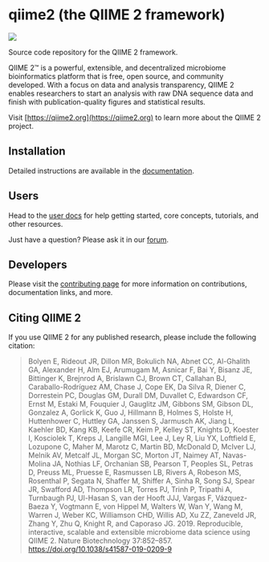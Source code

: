 # qiime2 (the QIIME 2 framework)

![](https://github.com/qiime2/qiime2/workflows/ci-dev/badge.svg)

Source code repository for the QIIME 2 framework.

QIIME 2™ is a powerful, extensible, and decentralized microbiome bioinformatics
platform that is free, open source, and community developed. With a focus on
data and analysis transparency, QIIME 2 enables researchers to start an
analysis with raw DNA sequence data and finish with publication-quality figures
and statistical results.

Visit [https://qiime2.org](https://qiime2.org) to learn more about the QIIME 2
project.

## Installation

Detailed instructions are available in the
[documentation](https://docs.qiime2.org/).

## Users

Head to the [user docs](https://docs.qiime2.org/) for help getting started,
core concepts, tutorials, and other resources.

Just have a question? Please ask it in our
[forum](https://forum.qiime2.org/c/user-support).

## Developers

Please visit the [contributing page](https://dev.qiime2.org) for more
information on contributions, documentation links, and more.

## Citing QIIME 2

If you use QIIME 2 for any published research, please include the following
citation:

> Bolyen E, Rideout JR, Dillon MR, Bokulich NA, Abnet CC, Al-Ghalith GA, Alexander H, Alm EJ, Arumugam M, Asnicar F, Bai Y, Bisanz JE, Bittinger K, Brejnrod A, Brislawn CJ, Brown CT, Callahan BJ, Caraballo-Rodríguez AM, Chase J, Cope EK, Da Silva R, Diener C, Dorrestein PC, Douglas GM, Durall DM, Duvallet C, Edwardson CF, Ernst M, Estaki M, Fouquier J, Gauglitz JM, Gibbons SM, Gibson DL, Gonzalez A, Gorlick K, Guo J, Hillmann B, Holmes S, Holste H, Huttenhower C, Huttley GA, Janssen S, Jarmusch AK, Jiang L, Kaehler BD, Kang KB, Keefe CR, Keim P, Kelley ST, Knights D, Koester I, Kosciolek T, Kreps J, Langille MGI, Lee J, Ley R, Liu YX, Loftfield E, Lozupone C, Maher M, Marotz C, Martin BD, McDonald D, McIver LJ, Melnik AV, Metcalf JL, Morgan SC, Morton JT, Naimey AT, Navas-Molina JA, Nothias LF, Orchanian SB, Pearson T, Peoples SL, Petras D, Preuss ML, Pruesse E, Rasmussen LB, Rivers A, Robeson MS, Rosenthal P, Segata N, Shaffer M, Shiffer A, Sinha R, Song SJ, Spear JR, Swafford AD, Thompson LR, Torres PJ, Trinh P, Tripathi A, Turnbaugh PJ, Ul-Hasan S, van der Hooft JJJ, Vargas F, Vázquez-Baeza Y, Vogtmann E, von Hippel M, Walters W, Wan Y, Wang M, Warren J, Weber KC, Williamson CHD, Willis AD, Xu ZZ, Zaneveld JR, Zhang Y, Zhu Q, Knight R, and Caporaso JG. 2019. Reproducible, interactive, scalable and extensible microbiome data science using QIIME 2. Nature Biotechnology 37:852–857. https://doi.org/10.1038/s41587-019-0209-9
